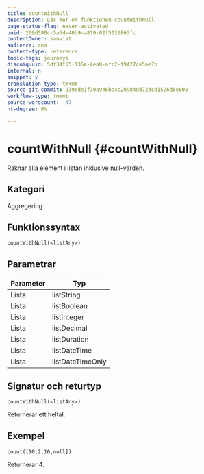 ```yaml
---
title: countWithNull
description: Läs mer om funktionen countWithNull
page-status-flag: never-activated
uuid: 269d590c-5a6d-40b9-a879-02f5033863fc
contentOwner: sauviat
audience: rns
content-type: reference
topic-tags: journeys
discoiquuid: 5df34f55-135a-4ea8-afc2-f9427ce5ae7b
internal: n
snippet: y
translation-type: tm+mt
source-git-commit: 939cde1f30a946ba4c20984dd72dcd1526d6e608
workflow-type: tm+mt
source-wordcount: '47'
ht-degree: 0%

---
```



# countWithNull {#countWithNull}

Räknar alla element i listan inklusive null-värden.

## Kategori

Aggregering

## Funktionssyntax

`countWithNull(<listAny>)`

## Parametrar

| Parameter | Typ |
|-----------|------------------|
| Lista | listString |
| Lista | listBoolean |
| Lista | listInteger |
| Lista | listDecimal |
| Lista | listDuration |
| Lista | listDateTime |
| Lista | listDateTimeOnly |

## Signatur och returtyp

`countWithNull(<listAny>)`

Returnerar ett heltal.

## Exempel

`count([10,2,10,null])`

Returnerar 4.

